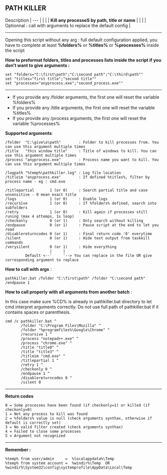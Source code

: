  ## **PATH KILLER**



Description
|                           ---                            |
|                                                       |
|   **Kill any processeS by path, title or name**   |
|                                                       |
|   Optionnal : call with arguments to replace the default config   |

--------------------

Opening this script without any arg : full default configuration applied, you have to complete at least **%folders%** or **%titles%** or **%processes%** inside the script

**How to preformat folders, titles and processes lists inside the script if you don't want to give arguments :**
```
set "folders="C:\first\path";"C:\second path";"C:\third\path""
set "titles="first title";"second title""
set "processes="anyprocess.exe";"second_process.exe""
```

--------------------

- If you provide any /folder  arguments, the first one will reset the variable %folders%
- If you provide any /title   arguments, the first one will reset the variable %titles%
- If you provide any /process arguments, the first one will reset the variable %processes%

**Supported arguments**:
```
/folder  "C:\give\a\path"        : Folder to kill processes from. You can use this argument multiple times
/title   "this window title"     : Title of windows to kill. You can use this argument multiple times
/process "anyprocess.exe"        : Process name you want to kill. You can use this argument multiple times

/logpath "%temp%\pathkiller.log" : Log file location
/titleim "anyprocess.exe"        : If defined %titles%, filter by process name - eg : cmd.exe

/titlepartial       1 (or 0)     : Search partial title and case unsensitive - 0 mean exact title
/logs               1 (or 0)     : Enable logs
/recursive          1 (or 0)     : If %folders% defined, search into subfolders
/retry              1 (or 0)     : Kill again if processes still runing (max 4 attemps, 1s loop)
/checkonly          0 (or 1)     : Only search without killing
/endpause           0 (or 1)     : Pause script at the end to let you read
/disablereturncodes 0 (or 1)     : Final return code '0' everytime
/silent             0 (or 1)     : Hide text output from taskkill commands
/verysilent         0 (or 1)     : Hide everything
                    |     |
         Default <--'     '--> You can replace in the file OR give corresponding argument to replace
```

**How to call with args** : 
```
pathkiller.bat /folder "C:\first\path" /folder "C:\second path" /endpause 1
```

**How to call properly with all arguments from another batch** : 

In this case make sure %CD% is already in pathkiller.bat directory to let cmd interpret arguments correctly.
Do not use full path of pathkiller.bat if it contains spaces or parenthesis.
```
cmd /c pathkiller.bat ^
       /folder "C:\Program Files\Mozilla" ^
       /folder "%programfiles%\Google\Chrome" ^
       /recursive 1 ^
       /process "notepad++.exe" ^
       /process "chrome.exe" ^
       /title "title0" ^
       /title "title3" ^
       /titleim "cmd.exe" ^
       /titlepartial 1 ^
       /retry 1 ^
       /checkonly 0 ^
       /endpause 1 ^
       /disablereturncodes 0 ^
       /silent 0
```

--------------------

**Return codes**
```
0 = Some processes have been found (if checkonly=1) or killed (if checkonly=0)
1 = Not any process to kill was found
2 = %folders% value is null (check arguments synthax, otherwise if default is correctly set)
3 = No valid filter created (check arguments synthax)
4 = Failed to close some processes
5 = Argument not recognized
```

--------------------

**Remember :**
```
%temp% from user/admin     =  %localappdata%\Temp
%temp% from system account =  %windir%\Temp  OR  %windir%\System32\config\systemprofile\AppData\Local\Temp
```
